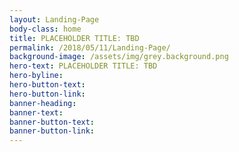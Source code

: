 ```yaml
---
layout: Landing-Page
body-class: home
title: PLACEHOLDER TITLE: TBD
permalink: /2018/05/11/Landing-Page/
background-image: /assets/img/grey.background.png
hero-text: PLACEHOLDER TITLE: TBD
hero-byline:
hero-button-text: 
hero-button-link: 
banner-heading: 
banner-text: 
banner-button-text: 
banner-button-link: 
---
```


